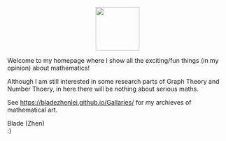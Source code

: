 <p align="center"><img src= "https://user-images.githubusercontent.com/66701331/182988392-6dc55f54-b27b-414b-a433-48f172b1209d.png" width="100" height="100" ></p>


Welcome to my homepage where I show all the exciting/fun things (in my opinion) about mathematics!

Although I am still interested in some research parts of Graph Theory and Number Thoery, in here there will be nothing about serious maths.

See
https://bladezhenlei.github.io/Gallaries/
for my archieves of mathematical art.

Blade (Zhen) <br/>
:)
